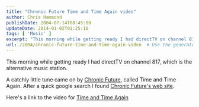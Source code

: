 ```yaml
---
title: "Chronic Future Time and Time Again video"
author: Chris Hammond
publishDate: 2004-07-14T08:45:00
updateDate: 2014-01-02T01:25:16
tags: [ 'Music' ]
excerpt: "This morning while getting ready I had directTV on channel 817, which is the alternative music station. A catchly little tune came on by Chronic Future, called Time and Time Again. After a quick google search I found Chronic Future's web site. Here's a link to the video for Time and Time..."
url: /2004/chronic-future-time-and-time-again-video  # Use the generated URL with year
---
```

<p>This morning while getting ready I had directTV on channel 817, which is the alternative music station.</p> <p>A catchly little tune came on by <a href="https://www.chronicfuture.com/">Chronic Future</a>, called Time and Time Again. After a quick google search I found <a href="https://www.chronicfuture.com/">Chronic Future's web site</a>.</p> <p>Here's a link to the video for <a href="https://boss.streamos.com/wmedia/interscope/chronicfuture/linesinmyface/video/timeandtimeagain/000_timeandtimeagain.asx">Time and Time Again</a></p>
